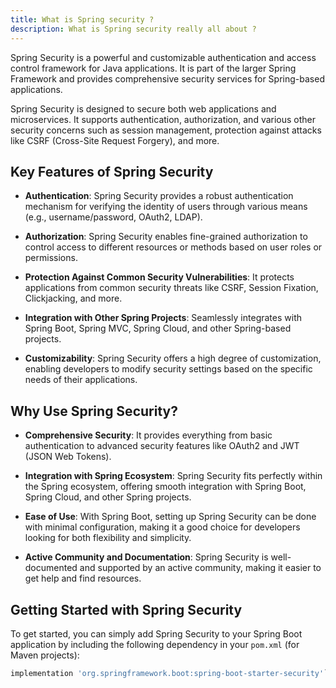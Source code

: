 ```yaml
---
title: What is Spring security ?
description: What is Spring security really all about ?
---
```

Spring Security is a powerful and customizable authentication and access control framework for Java applications. It is part of the larger Spring Framework and provides comprehensive security services for Spring-based applications. 

Spring Security is designed to secure both web applications and microservices. It supports authentication, authorization, and various other security concerns such as session management, protection against attacks like CSRF (Cross-Site Request Forgery), and more.

## Key Features of Spring Security

- **Authentication**: Spring Security provides a robust authentication mechanism for verifying the identity of users through various means (e.g., username/password, OAuth2, LDAP).
  
- **Authorization**: Spring Security enables fine-grained authorization to control access to different resources or methods based on user roles or permissions.
  
- **Protection Against Common Security Vulnerabilities**: It protects applications from common security threats like CSRF, Session Fixation, Clickjacking, and more.
  
- **Integration with Other Spring Projects**: Seamlessly integrates with Spring Boot, Spring MVC, Spring Cloud, and other Spring-based projects.

- **Customizability**: Spring Security offers a high degree of customization, enabling developers to modify security settings based on the specific needs of their applications.

## Why Use Spring Security?

- **Comprehensive Security**: It provides everything from basic authentication to advanced security features like OAuth2 and JWT (JSON Web Tokens).
  
- **Integration with Spring Ecosystem**: Spring Security fits perfectly within the Spring ecosystem, offering smooth integration with Spring Boot, Spring Cloud, and other Spring projects.
  
- **Ease of Use**: With Spring Boot, setting up Spring Security can be done with minimal configuration, making it a good choice for developers looking for both flexibility and simplicity.
  
- **Active Community and Documentation**: Spring Security is well-documented and supported by an active community, making it easier to get help and find resources.

## Getting Started with Spring Security

To get started, you can simply add Spring Security to your Spring Boot application by including the following dependency in your `pom.xml` (for Maven projects):

```gradle
implementation 'org.springframework.boot:spring-boot-starter-security'`
```
